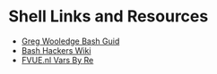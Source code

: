 # Shell Links and Resources

- [Greg Wooledge Bash Guid](https://mywiki.wooledge.org/BashGuide)
- [Bash Hackers Wiki](https://wiki.bash-hackers.org/)
- [FVUE.nl Vars By Re](fhttp://www.fvue.nl/wiki/Bash:_Passing_variables_by_reference)
